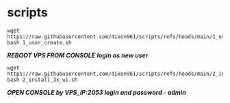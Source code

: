 # scripts

```
wget https://raw.githubusercontent.com/dixon961/scripts/refs/heads/main/1_user_create.sh
bash 1_user_create.sh

```

***REBOOT VPS FROM CONSOLE***
***login as new user***

```
wget https://raw.githubusercontent.com/dixon961/scripts/refs/heads/main/2_install_3x_ui.sh
bash 2_install_3x_ui.sh

```
***OPEN CONSOLE by VPS_IP:2053 login and password - admin***
